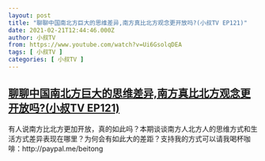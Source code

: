 ```yaml
---
layout: post
title: "聊聊中国南北方巨大的思维差异,南方真比北方观念更开放吗?(小叔TV EP121)"
date: 2021-02-21T12:44:46.000Z
author: 小叔TV
from: https://www.youtube.com/watch?v=Ui6GsolqDEA
tags: [ 小叔TV ]
categories: [ 小叔TV ]
---
```

<!--1613911486000-->
[聊聊中国南北方巨大的思维差异,南方真比北方观念更开放吗?(小叔TV EP121)](https://www.youtube.com/watch?v=Ui6GsolqDEA)
------

<div>
有人说南方比北方更加开放，真的如此吗？本期谈谈南方人北方人的思维方式和生活方式差异表现在哪里？为何会有如此大的差距？支持我的方式可以请我喝杯咖啡：http://paypal.me/beitong
</div>
